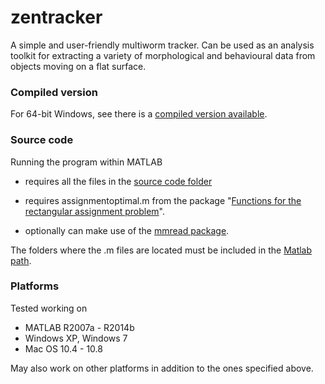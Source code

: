 # zentracker
A simple and user-friendly multiworm tracker. Can be used as an analysis toolkit for extracting a variety of morphological and behavioural data from objects moving on a flat surface.

### Compiled version

For 64-bit Windows, see there is a [compiled version available](https://github.com/zolts/zentracker/tree/master/bin/2.14/win64).

### Source code

Running the program within MATLAB

* requires all the files in the [source code folder](https://github.com/zolts/zentracker/tree/master/source)

* requires assignmentoptimal.m from the package "[Functions for the rectangular assignment problem](http://www.mathworks.com/matlabcentral/fileexchange/6543-functions-for-the-rectangular-assignment-problem)".

* optionally can make use of the [mmread package](http://www.mathworks.com/matlabcentral/fileexchange/8028-mmread).

The folders where the .m files are located must be included in the [Matlab path](http://www.mathworks.com/help/matlab/matlab_env/what-is-the-matlab-search-path.html#br8cjwl-1).

### Platforms

Tested working on

* MATLAB R2007a - R2014b
* Windows XP, Windows 7
* Mac OS 10.4 - 10.8

May also work on other platforms in addition to the ones specified above.
